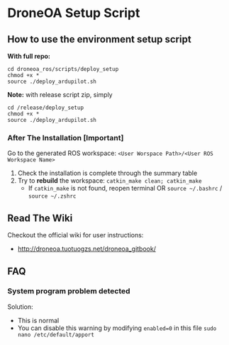 # DroneOA Setup Script

## How to use the environment setup script

**With full repo:**
```shell
cd droneoa_ros/scripts/deploy_setup
chmod +x *
source ./deploy_ardupilot.sh
```

**Note:** with release script zip, simply
```shell
cd /release/deploy_setup
chmod +x *
source ./deploy_ardupilot.sh
```

### After The Installation [Important]
Go to the generated ROS workspace: `<User Worspace Path>/<User ROS Workspace Name>`
1. Check the installation is complete through the summary table
2. Try to **rebuild** the workspace: `catkin_make clean; catkin_make`
    - If `catkin_make` is not found, reopen terminal OR `source ~/.bashrc` / `source ~/.zshrc`

## Read The Wiki
Checkout the official wiki for user instructions:
- http://droneoa.tuotuogzs.net/droneoa_gitbook/

## FAQ
### System program problem detected
Solution:
- This is normal
- You can disable this warning by modifying `enabled=0` in this file `sudo nano /etc/default/apport`
